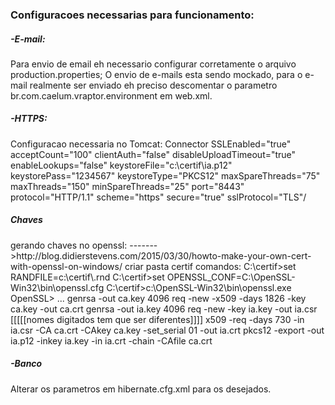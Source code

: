 <h3>Configuracoes necessarias para funcionamento:</h3>


<h5>-E-mail:</h5>
	Para envio de email eh necessario configurar corretamente o arquivo production.properties;
	O envio de e-mails esta sendo mockado, para o e-mail realmente ser enviado eh preciso descomentar o parametro br.com.caelum.vraptor.environment em web.xml.
	
<h5>-HTTPS:</h5>
	Configuracao necessaria no Tomcat:
	Connector SSLEnabled="true" acceptCount="100" clientAuth="false" disableUploadTimeout="true" enableLookups="false"
	keystoreFile="c:\certif\ia.p12" keystorePass="1234567" keystoreType="PKCS12" maxSpareThreads="75" maxThreads="150"
	minSpareThreads="25" port="8443" protocol="HTTP/1.1" scheme="https" secure="true" sslProtocol="TLS"/
	
<h5>Chaves</h5>
gerando chaves no openssl: ------->http://blog.didierstevens.com/2015/03/30/howto-make-your-own-cert-with-openssl-on-windows/
criar pasta certif
comandos:
C:\certif>set RANDFILE=c:\certif\.rnd
C:\certif>set OPENSSL_CONF=C:\OpenSSL-Win32\bin\openssl.cfg
C:\certif>c:\OpenSSL-Win32\bin\openssl.exe
OpenSSL> ...
genrsa -out ca.key 4096
req -new -x509 -days 1826 -key ca.key -out ca.crt
genrsa -out ia.key 4096
req -new -key ia.key -out ia.csr    [[[[[nomes digitados tem que ser diferentes]]]]
x509 -req -days 730 -in ia.csr -CA ca.crt -CAkey ca.key -set_serial 01 -out ia.crt
pkcs12 -export -out ia.p12 -inkey ia.key -in ia.crt -chain -CAfile ca.crt
	
<h5>-Banco</h5>
	Alterar os parametros em hibernate.cfg.xml para os desejados.
	
	